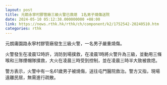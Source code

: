 ```yaml
---
layout: post
title: 元朗永寧村膠管廠三級火警已救熄　1名男子燒傷送院
date: 2024-05-10 05:12:38.000000000 +08:00
link: https://news.rthk.hk/rthk/ch/component/k2/1752542-20240510.htm
categories: rthk
---
```


元朗庸園路永寧村膠管廠發生三級火警，一名男子嚴重燒傷。

火警發生在凌晨12時許，消防到場撲救，在凌晨1時將火警升為三級，並動用三條喉和三隊煙帽隊撲救，大火在凌晨三時受到控制，並在凌晨三時半大致被救熄。

警方表示，火警中有一名61歲男子被燒傷，送往屯門醫院救治。警方又指，現場遠離民居，無需進行疏散。
